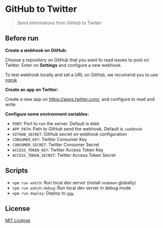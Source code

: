 # GitHub to Twitter

> Send informations from GitHub to Twitter

## Before run

**Create a webhook on GitHub:**

Choose a repository on GitHub that you want to read issues to post on Twitter. Enter on **Settings** and configure a new webhook.

To test webhook locally and set a URL on GitHub, we recomend you to use [ngrok](https://ngrok.com/)

**Create an app on Twitter:**

Create a new app on https://apps.twitter.com/, and configure to read and write.

**Configure some environment variables:**

- `PORT`: Port to run the server. Default is `8080`
- `APP_PATH`: Path to GitHub send the webhook. Default is `/webhook`
- `GITHUB_SECRET`: GitHub secret on webhook configuration
- `CONSUMER_KEY`: Twitter Consumer Key
- `CONSUMER_SECRET`: Twitter Consumer Secret
- `ACCESS_TOKEN_KEY`: Twitter Access Token Key
- `ACCESS_TOKEN_SECRET`: Twitter Access Token Secret

## Scripts

- `npm run watch`: Run local dev server (install `nodemon` globally)
- `npm run watch:debug`: Run local dev server in debug mode
- `npm run deploy`: Deploy to [`now`](https://zeit.co/now)

## License

[MIT License](LICENSE)
